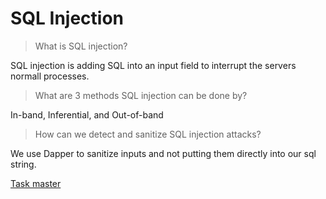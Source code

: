# SQL Injection

> What is SQL injection?

SQL injection is adding SQL into an input field to interrupt the servers normall processes.

> What are 3 methods SQL injection can be done by?

In-band, Inferential, and Out-of-band

> How can we detect and sanitize SQL injection attacks?

We use Dapper to sanitize inputs and not putting them directly into our sql string.

[Task master](https://github.com/ConnorH14/csharp-tasks)
